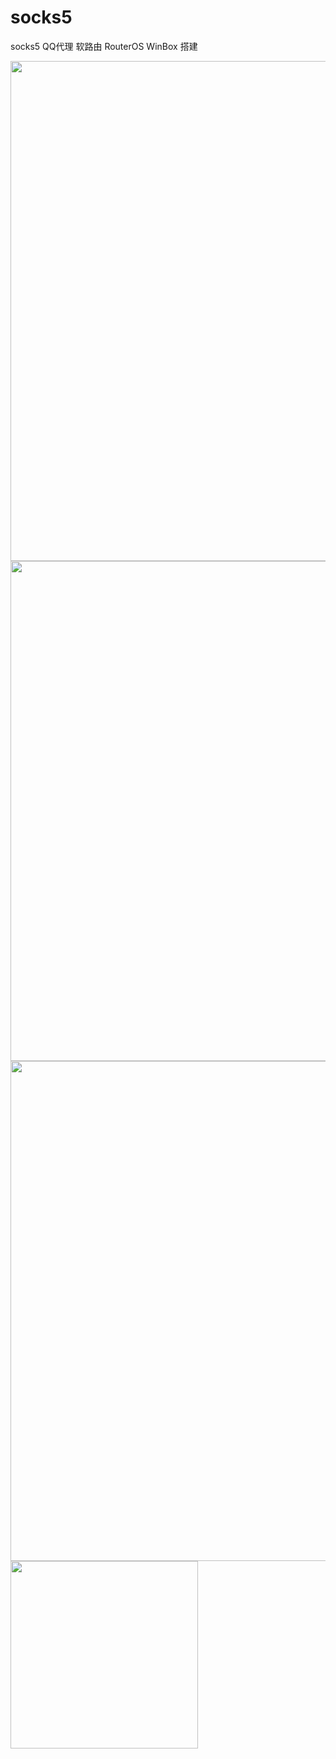 # socks5
socks5  QQ代理   软路由 RouterOS WinBox 搭建

<img src="https://github.com/luwenrong/socks5/assets/4485174/cce0e404-e6d3-4a40-b0fc-6666835a8462" width="800" />

<img src="https://github.com/luwenrong/socks5/assets/4485174/9eb526a0-8124-43b8-9129-a72303cc131f" width="800" />

<img src="https://github.com/luwenrong/socks5/assets/4485174/24e5edad-0f79-42af-b970-1956d11975fd" width="800" />

<img src="https://github.com/luwenrong/socks5/assets/4485174/93e449e4-e0d8-4e8a-afb9-3e7826eb7bc7" width="300" />

